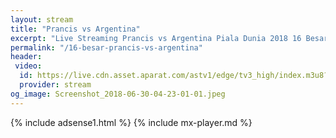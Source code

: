 ```yaml
---
layout: stream
title: "Prancis vs Argentina"
excerpt: "Live Streaming Prancis vs Argentina Piala Dunia 2018 16 Besar Babak Knock Out"
permalink: "/16-besar-prancis-vs-argentina"
header:
 video:
  id: https://live.cdn.asset.aparat.com/astv1/edge/tv3_high/index.m3u8?wmsAuthSign=618ec5a28a2ec620ac62d63c3f7124bd
  provider: stream
og_image: Screenshot_2018-06-30-04-23-01-01.jpeg
---
```

{% include adsense1.html %}
{% include mx-player.md %}
